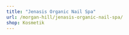 ```yaml
---
title: "Jenasis Organic Nail Spa"
url: /morgan-hill/jenasis-organic-nail-spa/
shop: Kosmetik
---
```

